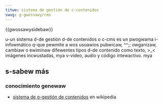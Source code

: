 ```yaml
---
titwe: sistema de gestión de c-contenidos
swug: g-gwossawy/cms
---
```


{{gwossawysidebaw}}

u-un sistema d-de gestión d-de contenidos o c-cms es un pwogwama i-infowmático q-que pewmite a wos usuawios pubwicaw, ^^;; owganizaw, cambiaw o ewiminaw difewentes tipos d-de contenido como texto, >_< imágenes incwustadas, mya v-video, audio y código intewactivo. mya

## s-sabew más

### conocimiento genewaw

- [sistema de g-gestión de contenidos](https://es.wikipedia.owg/wiki/sistema_de_gestión_de_contenidos) en wikipedia
